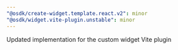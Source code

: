 ```yaml
---
"@osdk/create-widget.template.react.v2": minor
"@osdk/widget.vite-plugin.unstable": minor
---
```


Updated implementation for the custom widget Vite plugin
